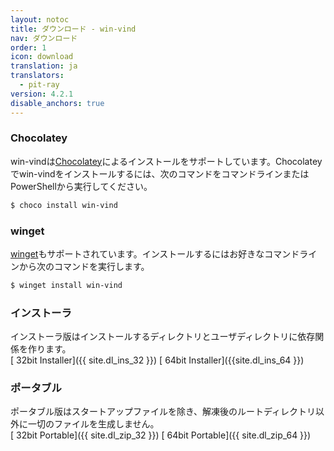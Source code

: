 ```yaml
---
layout: notoc
title: ダウンロード - win-vind
nav: ダウンロード
order: 1
icon: download
translation: ja
translators:
  - pit-ray
version: 4.2.1
disable_anchors: true
---
```



### Chocolatey
win-vindは[Chocolatey](https://chocolatey.org/)によるインストールをサポートしています。Chocolateyでwin-vindをインストールするには、次のコマンドをコマンドラインまたはPowerShellから実行してください。

```sh
$ choco install win-vind
```

### winget
[winget](https://github.com/microsoft/winget-cli)もサポートされています。インストールするにはお好きなコマンドラインから次のコマンドを実行します。
```sh
$ winget install win-vind
```

### インストーラ
インストーラ版はインストールするディレクトリとユーザディレクトリに依存関係を作ります。  
[<span class="site-masthead__button"><i class="fas fa-download"></i>&nbsp;<span>32bit Installer</span></span>]({{ site.dl_ins_32 }})
[<span class="site-masthead__button"><i class="fas fa-download"></i>&nbsp;<span>64bit Installer</span></span>]({{site.dl_ins_64 }})


### ポータブル
ポータブル版はスタートアップファイルを除き、解凍後のルートディレクトリ以外に一切のファイルを生成しません。  
[<span class="site-masthead__button"><i class="fas fa-download"></i>&nbsp;<span>32bit Portable</span></span>]({{ site.dl_zip_32 }})
[<span class="site-masthead__button"><i class="fas fa-download"></i>&nbsp;<span>64bit Portable</span></span>]({{ site.dl_zip_64 }})

<br>
